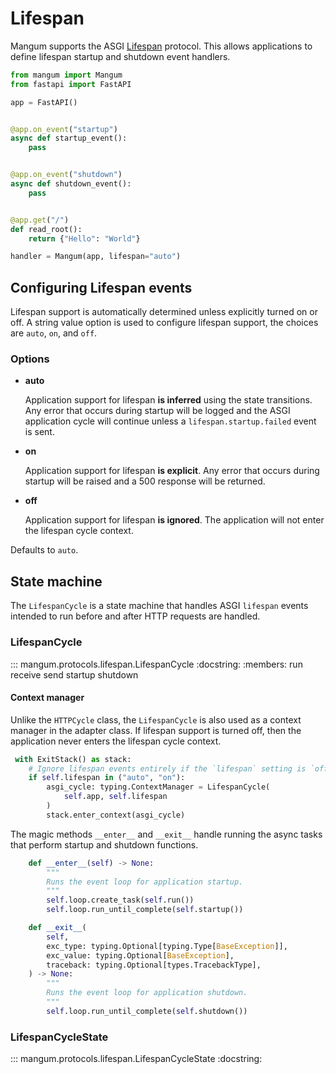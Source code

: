 # Lifespan

Mangum supports the ASGI [Lifespan](https://asgi.readthedocs.io/en/latest/specs/lifespan.html) protocol. This allows applications to define lifespan startup and shutdown event handlers.

```python
from mangum import Mangum
from fastapi import FastAPI

app = FastAPI()


@app.on_event("startup")
async def startup_event():
    pass


@app.on_event("shutdown")
async def shutdown_event():
    pass


@app.get("/")
def read_root():
    return {"Hello": "World"}

handler = Mangum(app, lifespan="auto")
```

## Configuring Lifespan events

Lifespan support is automatically determined unless explicitly turned on or off. A string value option is used to configure lifespan support, the choices are `auto`, `on`, and `off`. 

### Options

- **auto**
    
    Application support for lifespan **is inferred** using the state transitions. Any error that occurs during startup will be logged and the ASGI application cycle will continue unless a `lifespan.startup.failed` event is sent.

- **on**
    
    Application support for lifespan **is explicit**. Any error that occurs during startup will be raised and a 500 response will be returned.

- **off**
    
    Application support for lifespan **is ignored**. The application will not enter the lifespan cycle context.

Defaults to `auto`.

## State machine

The `LifespanCycle` is a state machine that handles ASGI `lifespan` events intended to run before and after HTTP requests are handled. 

### LifespanCycle

::: mangum.protocols.lifespan.LifespanCycle
    :docstring:
    :members: run receive send startup shutdown 

#### Context manager

Unlike the `HTTPCycle` class, the `LifespanCycle` is also used as a context manager in the adapter class. If lifespan support is turned off, then the application never enters the lifespan cycle context.

```python
 with ExitStack() as stack:
    # Ignore lifespan events entirely if the `lifespan` setting is `off`.
    if self.lifespan in ("auto", "on"):
        asgi_cycle: typing.ContextManager = LifespanCycle(
            self.app, self.lifespan
        )
        stack.enter_context(asgi_cycle)
```

The magic methods `__enter__` and `__exit__` handle running the async tasks that perform startup and shutdown functions.

```python
    def __enter__(self) -> None:
        """
        Runs the event loop for application startup.
        """
        self.loop.create_task(self.run())
        self.loop.run_until_complete(self.startup())

    def __exit__(
        self,
        exc_type: typing.Optional[typing.Type[BaseException]],
        exc_value: typing.Optional[BaseException],
        traceback: typing.Optional[types.TracebackType],
    ) -> None:
        """
        Runs the event loop for application shutdown.
        """
        self.loop.run_until_complete(self.shutdown())
```

### LifespanCycleState

::: mangum.protocols.lifespan.LifespanCycleState
    :docstring:

